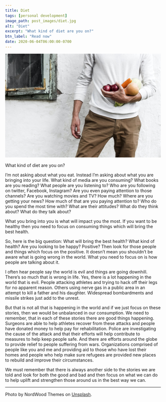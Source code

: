 ```yaml
---
title: Diet
tags: [personal development]
image_path: post_images/diet.jpg
alt: "Diet"
excerpt: "What kind of diet are you on?"
btn_label: "Read now"
date: 2020-06-04T06:00:00-0700
---
```

![diet][image]

What kind of diet are you on?

I’m not asking about what you eat. Instead I’m asking about what you are bringing into your life. What kind of media are you consuming? What books are you reading? What people are you listening to? Who are you following on twitter, Facebook, Instagram? Are you even paying attention to those channels? Are you watching movies and TV? How much? Where are you getting your news? How much of that are you paying attention to? Who do you spend the most time with? What are their attitudes? What do they think about? What do they talk about?

What you bring into you is what will impact you the most. If you want to be healthy then you need to focus on consuming things which will bring the best health.

So, here is the big question: What will bring the best health? What kind of health? Are you looking to be happy? Positive? Then look for those people and things which focus on the positive. It doesn’t mean you shouldn’t be aware what is going wrong in the world. What you need to focus on is how people are talking about it.

I often hear people say the world is evil and things are going downhill. There’s so much that is wrong in life. Yes, there is a lot happening in the world that is evil. People attacking athletes and trying to hack off their legs for no apparent reason. Others using nerve gas in a public area in an attempt to kill a father and his daughter. Widespread bombardments and missile strikes just add to the unrest.

But that is not all that is happening in the world and if we just focus on these stories, then we would be unbalanced in our consumption. We need to remember, that in each of these stories there are good things happening. Surgeons are able to help athletes recover from these attacks and people have donated money to help pay for rehabilitation. Police are investigating the cause of the attack and that their efforts will help contribute to measures to help keep people safe. And there are efforts around the globe to provide relief to people suffering from wars. Organizations comprised of people like you and me and providing aid to those who have lost their homes and people who help make sure refugees are provided new places to rebuild and improve their circumstances.

We must remember that there is always another side to the stories we are told and look for both the good and bad and then focus on what we can do to help uplift and strengthen those around us in the best way we can.

---
Photo by NordWood Themes on [Unsplash][unsplash].

[image]: /images/post_images/diet.jpg
[unsplash]: https://unsplash.com/photos/nqPe1juwcdQ
